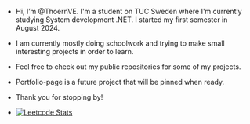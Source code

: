 - Hi, I’m @ThoernVE. I'm a student on TUC Sweden where I'm currently studying System development .NET. I started my first semester  in August 2024.
- I am currently mostly doing schoolwork and trying to make small interesting projects in order to learn.
- Feel free to check out my public repositories for some of my projects.
- Portfolio-page is a future project that will be pinned when ready.

- Thank you for stopping by!

- [![Leetcode Stats](https://leetcard.jacoblin.cool/ThoernVE)](https://leetcode.com/ThoernVE)

<!---
ThoernVE/ThoernVE is a ✨ special ✨ repository because its `README.md` (this file) appears on your GitHub profile.
You can click the Preview link to take a look at your changes.
--->
